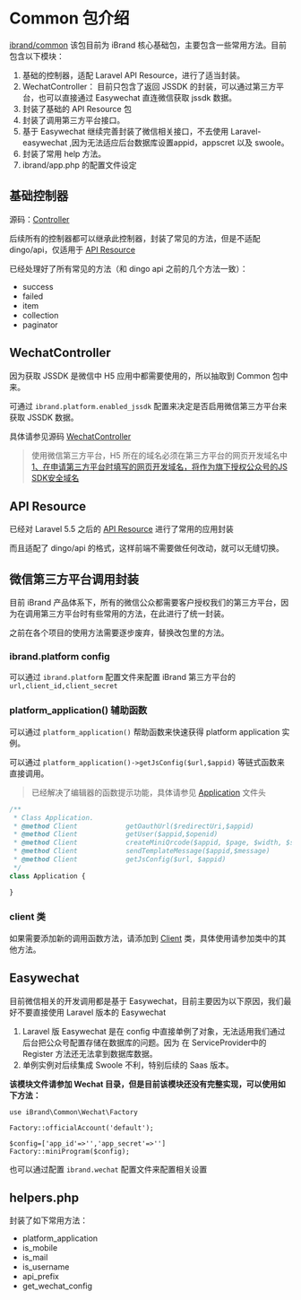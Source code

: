 # Common 包介绍

[ibrand/common](https://github.com/ibrandcc/common) 该包目前为 iBrand 核心基础包，主要包含一些常用方法。目前包含以下模块：

1. 基础的控制器，适配 Laravel API Resource，进行了适当封装。
2. WechatController： 目前只包含了返回 JSSDK 的封装，可以通过第三方平台，也可以直接通过 Easywechat 直连微信获取 jssdk 数据。
3. 封装了基础的 API Resource 包 
4. 封装了调用第三方平台接口。
5. 基于 Easywechat 继续完善封装了微信相关接口，不去使用 Laravel-easywechat ,因为无法适应后台数据库设置appid，appscret 以及 swoole。
6. 封装了常用 help 方法。
7. ibrand/app.php 的配置文件设定

## 基础控制器

源码：[Controller](https://github.com/ibrandcc/common/blob/master/src/Controllers/Controller.php)

后续所有的控制器都可以继承此控制器，封装了常见的方法，但是不适配 dingo/api，仅适用于 [API Resource](https://learnku.com/docs/laravel/5.8/eloquent-resources/3935)

已经处理好了所有常见的方法（和 dingo api 之前的几个方法一致）：

- success
- failed
- item
- collection
- paginator

## WechatController

因为获取 JSSDK 是微信中 H5 应用中都需要使用的，所以抽取到 Common 包中来。

可通过 `ibrand.platform.enabled_jssdk` 配置来决定是否启用微信第三方平台来获取 JSSDK 数据。

具体请参见源码 [WechatController](https://github.com/ibrandcc/common/blob/master/src/Controllers/WechatController.php)

> 使用微信第三方平台，H5 所在的域名必须在第三方平台的网页开发域名中
> [1、在申请第三方平台时填写的网页开发域名，将作为旗下授权公众号的JS SDK安全域名 ](https://open.weixin.qq.com/cgi-bin/showdocument?action=dir_list&t=resource/res_list&verify=1&id=open1421823488&token=&lang=)

## API Resource

已经对 Laravel 5.5 之后的 [API Resource](https://learnku.com/docs/laravel/5.8/eloquent-resources/3935) 进行了常用的应用封装

而且适配了 dingo/api 的格式，这样前端不需要做任何改动，就可以无缝切换。

## 微信第三方平台调用封装

目前 iBrand 产品体系下，所有的微信公众都需要客户授权我们的第三方平台，因为在调用第三方平台时有些常用的方法，在此进行了统一封装。

之前在各个项目的使用方法需要逐步废弃，替换改包里的方法。

### ibrand.platform config

可以通过 `ibrand.platform` 配置文件来配置 iBrand 第三方平台的 `url,client_id,client_secret`


### platform_application() 辅助函数

可以通过 `platform_application()` 帮助函数来快速获得 platform application 实例。

可以通过 `platform_application()->getJsConfig($url,$appid)` 等链式函数来直接调用。

> 已经解决了编辑器的函数提示功能，具体请参见 [Application](https://github.com/ibrandcc/common/blob/master/src/Platform/Application.php) 文件头

```php
/**
 * Class Application.
 * @method Client            getOauthUrl($redirectUri,$appid)
 * @method Client            getUser($appid,$openid)
 * @method Client            createMiniQrcode($appid, $page, $width, $scene, $type = 'share', $storage = 'public', $uuid)
 * @method Client            sendTemplateMessage($appid,$message)
 * @method Client            getJsConfig($url, $appid)
 */
class Application {

}
```

### client 类

如果需要添加新的调用函数方法，请添加到 [Client](https://github.com/ibrandcc/common/blob/master/src/Platform/Client.php) 类，具体使用请参加类中的其他方法。

## Easywechat

目前微信相关的开发调用都是基于 Easywechat，目前主要因为以下原因，我们最好不要直接使用 Laravel 版本的 Easywechat

1. Laravel 版 Easywechat 是在 config 中直接单例了对象，无法适用我们通过后台把公众号配置存储在数据库的问题。因为 在 ServiceProvider中的 Register 方法还无法拿到数据库数据。
2. 单例实例对后续集成 Swoole 不利，特别后续的 Saas 版本。

**该模块文件请参加 Wechat 目录，但是目前该模块还没有完整实现，可以使用如下方法：**

```
use iBrand\Common\Wechat\Factory

Factory::officialAccount('default');

$config=['app_id'=>'','app_secret'=>'']
Factory::miniProgram($config);
```

也可以通过配置 `ibrand.wechat` 配置文件来配置相关设置

## helpers.php

封装了如下常用方法：
- platform_application
- is_mobile
- is_mail
- is_username
- api_prefix
- get_wechat_config





